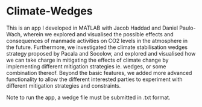 # Climate-Wedges

This is an app I developed in MATLAB with Jacob Haddad and Daniel Paulo-Wach, wherein we explored and visualised the possible effects and consequences of manmade activities on CO2 levels in the atmosphere in the future. Furthermore, we investigated the climate stabilisation wedges strategy proposed by Pacala and Socolow, and explored and visualised how we can take charge in mitigating the effects of climate change by implementing different mitigation strategies ie. wedges, or some combination thereof. Beyond the basic features, we added more advanced functionality to allow the different interested parties to experiment with different mitigation strategies and constraints.

Note to run the app, a wedge file must be submitted in .txt format. 

